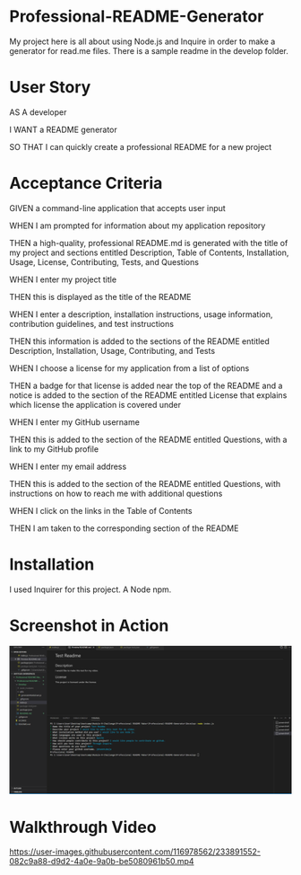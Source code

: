 <h1> Professional-README-Generator
 </h1>

My project here is all about using Node.js and Inquire in order to make a generator for read.me files. There is a sample readme in the develop folder.

<h1> User Story </h1>

AS A developer

I WANT a README generator

SO THAT I can quickly create a professional README for a new project

<h1> Acceptance Criteria </h1>

GIVEN a command-line application that accepts user input

WHEN I am prompted for information about my application repository

THEN a high-quality, professional README.md is generated with the title of my project and sections entitled Description, Table of Contents, Installation, Usage, 
License, Contributing, Tests, and Questions


WHEN I enter my project title

THEN this is displayed as the title of the README

WHEN I enter a description, installation instructions, usage information, contribution guidelines, and test instructions

THEN this information is added to the sections of the README entitled Description, Installation, Usage, Contributing, and Tests

WHEN I choose a license for my application from a list of options

THEN a badge for that license is added near the top of the README and a notice is added to the section of the README entitled License that explains which license the application is covered under

WHEN I enter my GitHub username

THEN this is added to the section of the README entitled Questions, with a link to my GitHub profile

WHEN I enter my email address

THEN this is added to the section of the README entitled Questions, with instructions on how to reach me with additional questions

WHEN I click on the links in the Table of Contents

THEN I am taken to the corresponding section of the README

 <h1> Installation </h1>
I used Inquirer for this project. A Node npm. 
 
<h1> Screenshot in Action </h1>

<img src="Project Generator .png">

<h1> Walkthrough Video </h1>

https://user-images.githubusercontent.com/116978562/233891552-082c9a88-d9d2-4a0e-9a0b-be5080961b50.mp4

